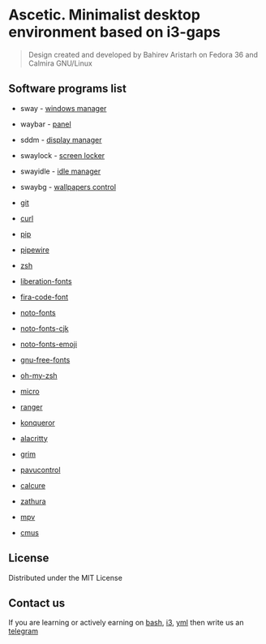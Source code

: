 # Ascetic. Minimalist desktop environment based on i3-gaps 
> Design created and developed by Bahirev Aristarh on Fedora 36 and Calmira GNU/Linux

## Software programs list
+ sway - [windows manager](https://github.com/swaywm/sway)
+ waybar - [panel](https://github.com/polybar/polybar)
+ sddm - [display manager](https://github.com/sddm/sddm)
+ swaylock - [screen locker](https://github.com/swaywm/swaylock)
+ swayidle - [idle manager](https://github.com/swaywm/swayidle)

+ swaybg - [wallpapers control](https://github.com/swaywm/swaybg)
+ [git](https://github.com/git/git)
+ [curl](https://github.com/curl/curl)
+ [pip](https://github.com/pypa/pip)
+ [pipewire](https://github.com/PipeWire/pipewire)
+ [zsh](https://www.zsh.org/)

+ [liberation-fonts](https://github.com/liberationfonts/liberation-fonts)
+ [fira-code-font](https://github.com/tonsky/FiraCode)
+ [noto-fonts](https://github.com/googlefonts/noto-fonts)
+ [noto-fonts-cjk](https://github.com/googlefonts/noto-cjk)
+ [noto-fonts-emoji](https://github.com/googlefonts/noto-emoji)
+ [gnu-free-fonts](https://github.com/Maxattax97/gnu-freefont)
+ [oh-my-zsh](https://github.com/ohmyzsh/ohmyzsh)

+ [micro](https://github.com/zyedidia/micro)
+ [ranger](https://github.com/ranger/ranger)
+ [konqueror](https://github.com/KDE/konqueror)
+ [alacritty](https://github.com/alacritty/alacritty)
+ [grim](https://github.com/alacritty/alacritty)
+ [pavucontrol](https://github.com/pulseaudio/pavucontrol)
+ [calcure](https://github.com/anufrievroman/calcure)
+ [zathura](https://github.com/pwmt/zathura)
+ [mpv](https://github.com/mpv-player/mpv)
+ [cmus](https://github.com/cmus/cmus)

## License
Distributed under the MIT License

## Contact us
If you are learning or actively earning on [bash](https://www.freecodecamp.org/news/shell-scripting-crash-course-how-to-write-bash-scripts-in-linux/), [i3](https://i3wm.org/docs/userguide.html), [yml](https://www.educative.io/blog/yaml-tutorial) then write us an [telegram](https://t.me/bahirev_aristarh)
